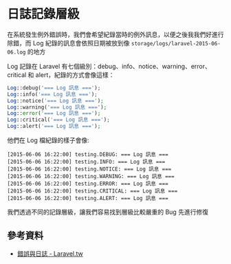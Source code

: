 # 日誌記錄層級

在系統發生例外錯誤時，我們會希望紀錄當時的例外訊息，以便之後我我們好進行除錯，而 Log 紀錄的訊息會依照日期被放到像 `storage/logs/laravel-2015-06-06.log` 的地方

Log 記錄在 Laravel 有七個級別：debug、info、notice、warning、error、critical 和 alert，紀錄的方式會像這樣：

```php
Log::debug('=== Log 訊息 ===');
Log::info('=== Log 訊息 ===');
Log::notice('=== Log 訊息 ===');
Log::warning('=== Log 訊息 ===');
Log::error('=== Log 訊息 ===');
Log::critical('=== Log 訊息 ===');
Log::alert('=== Log 訊息 ===');
```

他們在 Log 檔紀錄的樣子會像:

```
[2015-06-06 16:22:00] testing.DEBUG: === Log 訊息 ===
[2015-06-06 16:22:00] testing.INFO: === Log 訊息 ===
[2015-06-06 16:22:00] testing.NOTICE: === Log 訊息 ===
[2015-06-06 16:22:00] testing.WARNING: === Log 訊息 ===
[2015-06-06 16:22:00] testing.ERROR: === Log 訊息 ===
[2015-06-06 16:22:00] testing.CRITICAL: === Log 訊息 ===
[2015-06-06 16:22:00] testing.ALERT: === Log 訊息 ===
```

我們透過不同的記錄層級，讓我們容易找到層級比較嚴重的 Bug 先進行修復


## 參考資料
* [錯誤與日誌 - Laravel.tw](http://laravel.tw/docs/5.0/errors)
